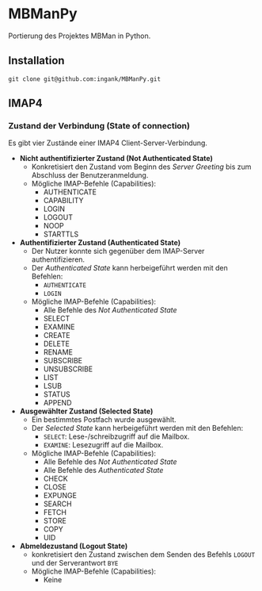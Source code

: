# MBManPy

Portierung des Projektes MBMan in Python.

## Installation
```
git clone git@github.com:ingank/MBManPy.git
```

## IMAP4

### Zustand der Verbindung (State of connection)

Es gibt vier Zustände einer IMAP4 Client-Server-Verbindung.

* __Nicht authentifizierter Zustand (Not Authenticated State)__
  * Konkretisiert den Zustand vom Beginn des _Server Greeting_ bis zum Abschluss der Benutzeranmeldung.
  * Mögliche IMAP-Befehle (Capabilities):
    * AUTHENTICATE
    * CAPABILITY
    * LOGIN
    * LOGOUT
    * NOOP
    * STARTTLS
* __Authentifizierter Zustand (Authenticated State)__
  * Der Nutzer konnte sich gegenüber dem IMAP-Server authentifizieren.
  * Der _Authenticated State_ kann herbeigeführt werden mit den Befehlen:
    * `AUTHENTICATE`
    * `LOGIN`
  * Mögliche IMAP-Befehle (Capabilities):
    * Alle Befehle des _Not Authenticated State_
    * SELECT
    * EXAMINE
    * CREATE
    * DELETE
    * RENAME
    * SUBSCRIBE
    * UNSUBSCRIBE
    * LIST
    * LSUB
    * STATUS
    * APPEND
* __Ausgewählter Zustand (Selected State)__
  * Ein bestimmtes Postfach wurde ausgewählt.
  * Der _Selected State_ kann herbeigeführt werden mit den Befehlen:
    * `SELECT`: Lese-/schreibzugriff auf die Mailbox.
    * `EXAMINE`: Lesezugriff auf die Mailbox.
  * Mögliche IMAP-Befehle (Capabilities):
    * Alle Befehle des _Not Authenticated State_
    * Alle Befehle des _Authenticated State_
    * CHECK
    * CLOSE
    * EXPUNGE
    * SEARCH
    * FETCH
    * STORE
    * COPY
    * UID
* __Abmeldezustand (Logout State)__
  * konkretisiert den Zustand zwischen dem Senden des Befehls `LOGOUT` und der Serverantwort `BYE`
  * Mögliche IMAP-Befehle (Capabilities):
    * Keine

